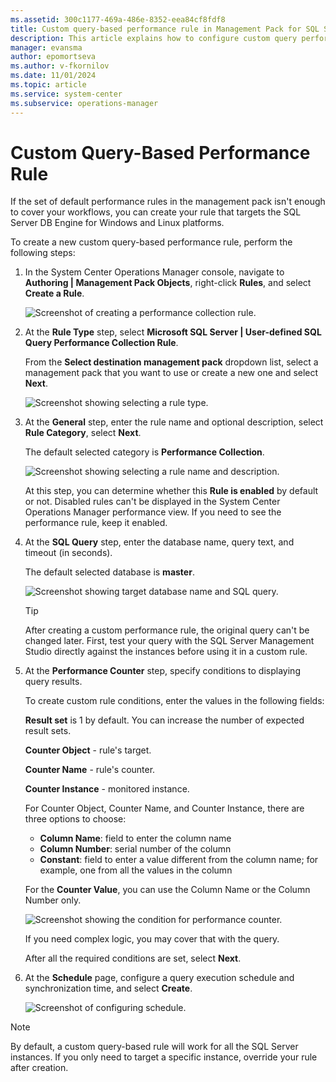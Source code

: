 ```yaml
---
ms.assetid: 300c1177-469a-486e-8352-eea84cf8fdf8
title: Custom query-based performance rule in Management Pack for SQL Server
description: This article explains how to configure custom query performance rule in Management Pack for SQL Server
manager: evansma
author: epomortseva
ms.author: v-fkornilov
ms.date: 11/01/2024
ms.topic: article
ms.service: system-center
ms.subservice: operations-manager
---
```


# Custom Query-Based Performance Rule

If the set of default performance rules in the management pack isn't enough to cover your workflows, you can create your rule that targets the SQL Server DB Engine for Windows and Linux platforms.

To create a new custom query-based performance rule, perform the following steps:

1. In the System Center Operations Manager console, navigate to **Authoring | Management Pack Objects**, right-click **Rules**, and select **Create a Rule**.

    ![Screenshot of creating a performance collection rule.](./media/sql-server-management-pack/sql-creating-custom-performance-rule.png)

2. At the **Rule Type** step, select **Microsoft SQL Server | User-defined SQL Query Performance Collection Rule**.

   From the **Select destination management pack** dropdown list, select a management pack that you want to use or create a new one and select **Next**.

    ![Screenshot showing selecting a rule type.](./media/sql-server-management-pack/selecting-rule-type.png)

3. At the **General** step, enter the rule name and optional description, select **Rule Category**, select **Next**.

    The default selected category is **Performance Collection**.

    ![Screenshot showing selecting a rule name and description.](./media/sql-server-management-pack/sql-custom-rule-name-and-description.png)

    At this step, you can determine whether this **Rule is enabled** by default or not. Disabled rules can't be displayed in the System Center Operations Manager performance view. If you need to see the performance rule, keep it enabled.

4. At the **SQL Query** step, enter the database name, query text, and timeout (in seconds).

    The default selected database is **master**.

    ![Screenshot showing target database name and SQL query.](./media/sql-server-management-pack/custom-performance-rule-sql-query.png)

    > [!TIP]
    > After creating a custom performance rule, the original query can't be changed later. First, test your query with the SQL Server Management Studio directly against the instances before using it in a custom rule.

5. At the **Performance Counter** step, specify conditions to displaying query results.

    To create custom rule conditions, enter the values in the following fields:

    **Result set** is 1 by default. You can increase the number of expected result sets.

    **Counter Object** - rule's target.

    **Counter Name** - rule's counter.

    **Counter Instance** - monitored instance.

    For Counter Object, Counter Name, and Counter Instance, there are three options to choose:
      - **Column Name**: field to enter the column name
      - **Column Number**: serial number of the column
      - **Constant**: field to enter a value different from the column name; for example, one from all the values in the column

    For the **Counter Value**, you can use the Column Name or the Column Number only.

    ![Screenshot showing the condition for performance counter.](./media/sql-server-management-pack/custom-performance-counter-step-work-example.png)

    If you need complex logic, you may cover that with the query.

    After all the required conditions are set, select **Next**.

6. At the **Schedule** page, configure a query execution schedule and synchronization time, and select **Create**.

    ![Screenshot of configuring schedule.](./media/sql-server-management-pack/custom-performance-rule-schedule.png)

> [!NOTE]
> By default, a custom query-based rule will work for all the SQL Server instances. If you only need to target a specific instance, override your rule after creation.
